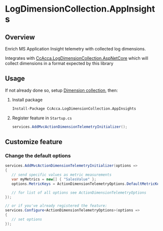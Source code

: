 # LogDimensionCollection.AppInsights

## Overview

Enrich MS Application Insight telemetry with collected log dimensions.

Integrates with [CcAcca.LogDimensionCollection.AspNetCore](https://www.nuget.org/packages/CcAcca.LogDimensionCollection.AspNetCore/) which will collect dimensions in a format expected by this library

## Usage

If not already done so, setup [Dimension collection](../LogDimensionCollection.AspNetCore/README.md), then:

1. Install package

   ```cmd
   Install-Package CcAcca.LogDimensionCollection.AppInsights
   ```

2. Register feature in `Startup.cs`

   ```c#
   services.AddMvcActionDimensionTelemetryInitializer();
   ```

## Customize feature

### Change the default options

```c#
services.AddMvcActionDimensionTelemetryInitializer(options =>
{
   // send specific values as metric measurements
   var myMetrics = new[] { "SalesValue" };
   options.MetricKeys = ActionDimensionTelemetryOptions.DefaultMetricKeys.Union(myMetrics).ToList();

   // for list of all options see ActionDimensionTelemetryOptions
});

// or if you've already registered the feature:
services.Configure<ActionDimensionTelemetryOptions>(options =>
{
   // set options
});
```
